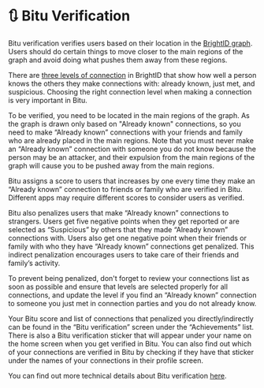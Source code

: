 # 🔃 Bitu Verification

Bitu verification verifies users based on their location in the [BrightID graph](https://explorer.brightid.org/). Users should do certain things to move closer to the main regions of the graph and avoid doing what pushes them away from these regions.

There are [three levels of connection](making-connections/connection-levels.md) in BrightID that show how well a person knows the others they make connections with: already known, just met, and suspicious. Choosing the right connection level when making a connection is very important in Bitu.

To be verified, you need to be located in the main regions of the graph. As the graph is drawn only based on "Already known" connections, so you need to make “Already known” connections with your friends and family who are already placed in the main regions. Note that you must never make an “Already known” connection with someone you do not know because the person may be an attacker, and their expulsion from the main regions of the graph will cause you to be pushed away from the main regions.

Bitu assigns a score to users that increases by one every time they make an “Already known” connection to friends or family who are verified in Bitu. Different apps may require different scores to consider users as verified.

Bitu also penalizes users that make “Already known” connections to strangers. Users get five negative points when they get reported or are selected as “Suspicious” by others that they made “Already known” connections with. Users also get one negative point when their friends or family with who they have “Already known” connections get penalized. This indirect penalization encourages users to take care of their friends and family’s activity.

To prevent being penalized, don't forget to review your connections list as soon as possible and ensure that levels are selected properly for all connections, and update the level if you find an “Already known” connection to someone you just met in connection parties and you do not already know.

Your Bitu score and list of connections that penalized you directly/indirectly can be found in the “Bitu verification” screen under the “Achievements” list. There is also a Bitu verification sticker that will appear under your name on the home screen when you get verified in Bitu. You can also find out which of your connections are verified in Bitu by checking if they have that sticker under the names of your connections in their profile screen.

You can find out more technical details about Bitu verification [here](https://yazdaaniam.medium.com/what-is-markaz-verification-level-47397372c8eb).
